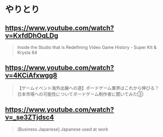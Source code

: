 # やりとり

## https://www.youtube.com/watch?v=KxfdDhOqLDg

> Inside the Studio that is Redefining Video Game History - Super Kit & Krysta 64 
 
## https://www.youtube.com/watch?v=4KCiAfxwgg8

>【ゲームイベント海外出展への道】ボードゲーム業界はこれから伸びる？日本市場への可能性についてボードゲーム制作者に聞いてみた③ 

## https://www.youtube.com/watch?v=_se3ZTjdsc4

> [Business Japanese] Japanese used at work 
